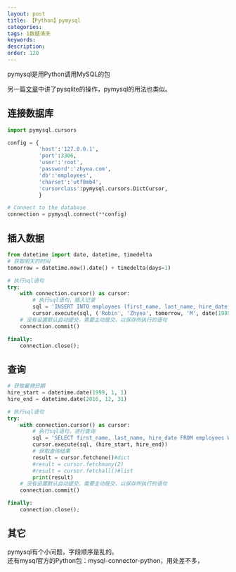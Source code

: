 ```yaml
---
layout: post
title: 【Python】pymysql
categories:
tags: 1数据清洗
keywords:
description:
order: 120
---
```


pymysql是用Python调用MySQL的包  

另一篇[文章](http://www.guofei.site/2017/04/26/pysqlite.html)中讲了pysqlite的操作，pymysql的用法也类似。  

## 连接数据库
```py
import pymysql.cursors

config = {
          'host':'127.0.0.1',
          'port':3306,
          'user':'root',
          'password':'zhyea.com',
          'db':'employees',
          'charset':'utf8mb4',
          'cursorclass':pymysql.cursors.DictCursor,
          }

# Connect to the database
connection = pymysql.connect(**config)
```

## 插入数据

```py
from datetime import date, datetime, timedelta
# 获取明天的时间
tomorrow = datetime.now().date() + timedelta(days=1)

# 执行sql语句
try:
    with connection.cursor() as cursor:
        # 执行sql语句，插入记录
        sql = 'INSERT INTO employees (first_name, last_name, hire_date, gender, birth_date) VALUES (%s, %s, %s, %s, %s)'
        cursor.execute(sql, ('Robin', 'Zhyea', tomorrow, 'M', date(1989, 6, 14)));
    # 没有设置默认自动提交，需要主动提交，以保存所执行的语句
    connection.commit()

finally:
    connection.close();
```

## 查询

```py
# 获取雇佣日期
hire_start = datetime.date(1999, 1, 1)
hire_end = datetime.date(2016, 12, 31)

# 执行sql语句
try:
    with connection.cursor() as cursor:
        # 执行sql语句，进行查询
        sql = 'SELECT first_name, last_name, hire_date FROM employees WHERE hire_date BETWEEN %s AND %s'
        cursor.execute(sql, (hire_start, hire_end))
        # 获取查询结果
        result = cursor.fetchone()#dict
        #result = cursor.fetchmany(2)
        #result = cursor.fetchall()#list
        print(result)
    # 没有设置默认自动提交，需要主动提交，以保存所执行的语句
    connection.commit()

finally:
    connection.close();
```

## 其它
pymysql有个小问题，字段顺序是乱的。  
还有mysql官方的Python包：mysql-connector-python，用处差不多，
